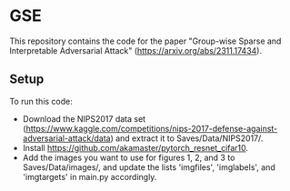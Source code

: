 # GSE
This repository contains the code for the paper "Group-wise Sparse and Interpretable Adversarial Attack" (https://arxiv.org/abs/2311.17434).

## Setup
To run this code:
- Download the NIPS2017 data set (https://www.kaggle.com/competitions/nips-2017-defense-against-adversarial-attack/data) and extract it to Saves/Data/NIPS2017/.
- Install https://github.com/akamaster/pytorch_resnet_cifar10.
- Add the images you want to use for figures 1, 2, and 3 to Saves/Data/images/, and update the lists 'imgfiles', 'imglabels', and 'imgtargets' in main.py accordingly.

